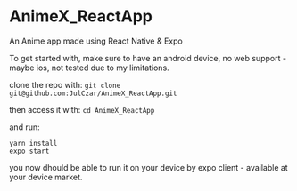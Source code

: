 # AnimeX_ReactApp
An Anime app made using React Native &amp; Expo 

To get started with, make sure to have an android device,
no web support - maybe ios, not tested due to my limitations.

clone the repo with: ```git clone git@github.com:JulCzar/AnimeX_ReactApp.git```

then access it with: ```cd AnimeX_ReactApp```

and run:

```
yarn install
expo start
```

you now dhould be able to run it on your device by expo client - available at your device market.
